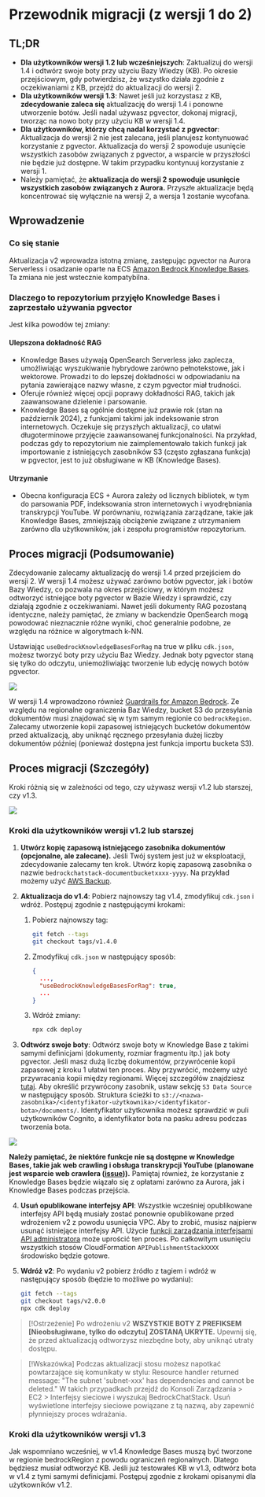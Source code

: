 # Przewodnik migracji (z wersji 1 do 2)

## TL;DR

- **Dla użytkowników wersji 1.2 lub wcześniejszych**: Zaktualizuj do wersji 1.4 i odtwórz swoje boty przy użyciu Bazy Wiedzy (KB). Po okresie przejściowym, gdy potwierdzisz, że wszystko działa zgodnie z oczekiwaniami z KB, przejdź do aktualizacji do wersji 2.
- **Dla użytkowników wersji 1.3**: Nawet jeśli już korzystasz z KB, **zdecydowanie zaleca się** aktualizację do wersji 1.4 i ponowne utworzenie botów. Jeśli nadal używasz pgvector, dokonaj migracji, tworząc na nowo boty przy użyciu KB w wersji 1.4.
- **Dla użytkowników, którzy chcą nadal korzystać z pgvector**: Aktualizacja do wersji 2 nie jest zalecana, jeśli planujesz kontynuować korzystanie z pgvector. Aktualizacja do wersji 2 spowoduje usunięcie wszystkich zasobów związanych z pgvector, a wsparcie w przyszłości nie będzie już dostępne. W takim przypadku kontynuuj korzystanie z wersji 1.
- Należy pamiętać, że **aktualizacja do wersji 2 spowoduje usunięcie wszystkich zasobów związanych z Aurora.** Przyszłe aktualizacje będą koncentrować się wyłącznie na wersji 2, a wersja 1 zostanie wycofana.

## Wprowadzenie

### Co się stanie

Aktualizacja v2 wprowadza istotną zmianę, zastępując pgvector na Aurora Serverless i osadzanie oparte na ECS [Amazon Bedrock Knowledge Bases](https://docs.aws.amazon.com/bedrock/latest/userguide/knowledge-base.html). Ta zmiana nie jest wstecznie kompatybilna.

### Dlaczego to repozytorium przyjęło Knowledge Bases i zaprzestało używania pgvector

Jest kilka powodów tej zmiany:

#### Ulepszona dokładność RAG

- Knowledge Bases używają OpenSearch Serverless jako zaplecza, umożliwiając wyszukiwanie hybrydowe zarówno pełnotekstowe, jak i wektorowe. Prowadzi to do lepszej dokładności w odpowiadaniu na pytania zawierające nazwy własne, z czym pgvector miał trudności.
- Oferuje również więcej opcji poprawy dokładności RAG, takich jak zaawansowane dzielenie i parsowanie.
- Knowledge Bases są ogólnie dostępne już prawie rok (stan na październik 2024), z funkcjami takimi jak indeksowanie stron internetowych. Oczekuje się przyszłych aktualizacji, co ułatwi długoterminowe przyjęcie zaawansowanej funkcjonalności. Na przykład, podczas gdy to repozytorium nie zaimplementowało takich funkcji jak importowanie z istniejących zasobników S3 (często zgłaszana funkcja) w pgvector, jest to już obsługiwane w KB (Knowledge Bases).

#### Utrzymanie

- Obecna konfiguracja ECS + Aurora zależy od licznych bibliotek, w tym do parsowania PDF, indeksowania stron internetowych i wyodrębniania transkrypcji YouTube. W porównaniu, rozwiązania zarządzane, takie jak Knowledge Bases, zmniejszają obciążenie związane z utrzymaniem zarówno dla użytkowników, jak i zespołu programistów repozytorium.

## Proces migracji (Podsumowanie)

Zdecydowanie zalecamy aktualizację do wersji 1.4 przed przejściem do wersji 2. W wersji 1.4 możesz używać zarówno botów pgvector, jak i botów Bazy Wiedzy, co pozwala na okres przejściowy, w którym możesz odtworzyć istniejące boty pgvector w Bazie Wiedzy i sprawdzić, czy działają zgodnie z oczekiwaniami. Nawet jeśli dokumenty RAG pozostaną identyczne, należy pamiętać, że zmiany w backendzie OpenSearch mogą powodować nieznacznie różne wyniki, choć generalnie podobne, ze względu na różnice w algorytmach k-NN.

Ustawiając `useBedrockKnowledgeBasesForRag` na true w pliku `cdk.json`, możesz tworzyć boty przy użyciu Baz Wiedzy. Jednak boty pgvector staną się tylko do odczytu, uniemożliwiając tworzenie lub edycję nowych botów pgvector.

![](../imgs/v1_to_v2_readonly_bot.png)

W wersji 1.4 wprowadzono również [Guardrails for Amazon Bedrock](https://aws.amazon.com/jp/bedrock/guardrails/). Ze względu na regionalne ograniczenia Baz Wiedzy, bucket S3 do przesyłania dokumentów musi znajdować się w tym samym regionie co `bedrockRegion`. Zalecamy utworzenie kopii zapasowej istniejących bucketów dokumentów przed aktualizacją, aby uniknąć ręcznego przesyłania dużej liczby dokumentów później (ponieważ dostępna jest funkcja importu bucketa S3).

## Proces migracji (Szczegóły)

Kroki różnią się w zależności od tego, czy używasz wersji v1.2 lub starszej, czy v1.3.

![](../imgs/v1_to_v2_arch.png)

### Kroki dla użytkowników wersji v1.2 lub starszej

1. **Utwórz kopię zapasową istniejącego zasobnika dokumentów (opcjonalne, ale zalecane).** Jeśli Twój system jest już w eksploatacji, zdecydowanie zalecamy ten krok. Utwórz kopię zapasową zasobnika o nazwie `bedrockchatstack-documentbucketxxxx-yyyy`. Na przykład możemy użyć [AWS Backup](https://docs.aws.amazon.com/aws-backup/latest/devguide/s3-backups.html).

2. **Aktualizacja do v1.4**: Pobierz najnowszy tag v1.4, zmodyfikuj `cdk.json` i wdróż. Postępuj zgodnie z następującymi krokami:

   1. Pobierz najnowszy tag:
      ```bash
      git fetch --tags
      git checkout tags/v1.4.0
      ```
   2. Zmodyfikuj `cdk.json` w następujący sposób:
      ```json
      {
        ...,
        "useBedrockKnowledgeBasesForRag": true,
        ...
      }
      ```
   3. Wdróż zmiany:
      ```bash
      npx cdk deploy
      ```

3. **Odtwórz swoje boty**: Odtwórz swoje boty w Knowledge Base z takimi samymi definicjami (dokumenty, rozmiar fragmentu itp.) jak boty pgvector. Jeśli masz dużą liczbę dokumentów, przywrócenie kopii zapasowej z kroku 1 ułatwi ten proces. Aby przywrócić, możemy użyć przywracania kopii między regionami. Więcej szczegółów znajdziesz [tutaj](https://docs.aws.amazon.com/aws-backup/latest/devguide/restoring-s3.html). Aby określić przywrócony zasobnik, ustaw sekcję `S3 Data Source` w następujący sposób. Struktura ścieżki to `s3://<nazwa-zasobnika>/<identyfikator-użytkownika>/<identyfikator-bota>/documents/`. Identyfikator użytkownika możesz sprawdzić w puli użytkowników Cognito, a identyfikator bota na pasku adresu podczas tworzenia bota.

![](../imgs/v1_to_v2_KB_s3_source.png)

**Należy pamiętać, że niektóre funkcje nie są dostępne w Knowledge Bases, takie jak web crawling i obsługa transkrypcji YouTube (planowane jest wsparcie web crawlera ([issue](https://github.com/aws-samples/bedrock-chat/issues/557))).** Pamiętaj również, że korzystanie z Knowledge Bases będzie wiązało się z opłatami zarówno za Aurora, jak i Knowledge Bases podczas przejścia.

4. **Usuń opublikowane interfejsy API**: Wszystkie wcześniej opublikowane interfejsy API będą musiały zostać ponownie opublikowane przed wdrożeniem v2 z powodu usunięcia VPC. Aby to zrobić, musisz najpierw usunąć istniejące interfejsy API. Użycie [funkcji zarządzania interfejsami API administratora](../ADMINISTRATOR_pl-PL.md) może uprościć ten proces. Po całkowitym usunięciu wszystkich stosów CloudFormation `APIPublishmentStackXXXX` środowisko będzie gotowe.

5. **Wdróż v2**: Po wydaniu v2 pobierz źródło z tagiem i wdróż w następujący sposób (będzie to możliwe po wydaniu):
   ```bash
   git fetch --tags
   git checkout tags/v2.0.0
   npx cdk deploy
   ```

> [!Ostrzeżenie]
> Po wdrożeniu v2 **WSZYSTKIE BOTY Z PREFIKSEM [Nieobsługiwane, tylko do odczytu] ZOSTANĄ UKRYTE.** Upewnij się, że przed aktualizacją odtworzysz niezbędne boty, aby uniknąć utraty dostępu.

> [!Wskazówka]
> Podczas aktualizacji stosu możesz napotkać powtarzające się komunikaty w stylu: Resource handler returned message: "The subnet 'subnet-xxx' has dependencies and cannot be deleted." W takich przypadkach przejdź do Konsoli Zarządzania > EC2 > Interfejsy sieciowe i wyszukaj BedrockChatStack. Usuń wyświetlone interfejsy sieciowe powiązane z tą nazwą, aby zapewnić płynniejszy proces wdrażania.

### Kroki dla użytkowników wersji v1.3

Jak wspomniano wcześniej, w v1.4 Knowledge Bases muszą być tworzone w regionie bedrockRegion z powodu ograniczeń regionalnych. Dlatego będziesz musiał odtworzyć KB. Jeśli już testowałeś KB w v1.3, odtwórz bota w v1.4 z tymi samymi definicjami. Postępuj zgodnie z krokami opisanymi dla użytkowników v1.2.
